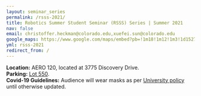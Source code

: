 ```yaml
---
layout: seminar_series
permalink: /rsss-2021/
title: Robotics Summer Student Seminar (RSSS) Series | Summer 2021
nav: false
email: christoffer.heckman@colorado.edu,xuefei.sun@colorado.edu
google_maps: https://www.google.com/maps/embed?pb=!1m18!1m12!1m3!1d1527.9628233440778!2d-105.24545382127917!3d40.01010837498421!2m3!1f0!2f0!3f0!3m2!1i1024!2i768!4f13.1!3m3!1m2!1s0x876bedcb987b88ef%3A0xd8f7a236f32a832d!2sAnn%20%26%20H.J.%20Smead%20Department%20of%20Aerospace%20Engineering%20Sciences!5e0!3m2!1sen!2sus!4v1623355060638!5m2!1sen!2sus
yml: rsss-2021
redirect_from: /
---
```


**Location:** AERO 120, located at 3775 Discovery Drive.  
**Parking:** [Lot 550](https://www.colorado.edu/map/?id=336#!m/445898).  
**Covid-19 Guidelines:** Audience will wear masks as per [University policy](https://www.colorado.edu/covid-19) until otherwise updated.
